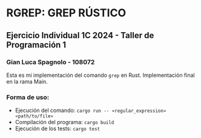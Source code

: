 # RGREP: GREP RÚSTICO
## Ejercicio Individual 1C 2024 - Taller de Programación 1

### Gian Luca Spagnolo - 108072
Esta es mi implementación del comando `grep` en Rust.
Implementación final en la rama Main.


### Forma de uso:
- Ejecución del comando: `cargo run -- «regular_expression» «path/to/file»`
- Compilación del programa: `cargo build`
- Ejecución de los tests: `cargo test`
